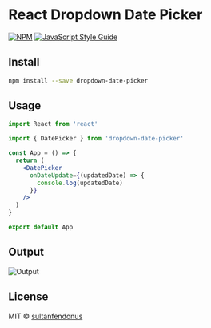 # React Dropdown Date Picker

[![NPM](https://img.shields.io/npm/v/dropdown-date-picker.svg)](https://www.npmjs.com/package/dropdown-date-picker) [![JavaScript Style Guide](https://img.shields.io/badge/code_style-standard-brightgreen.svg)](https://standardjs.com)

## Install

```bash
npm install --save dropdown-date-picker
```

## Usage

```jsx
import React from 'react'

import { DatePicker } from 'dropdown-date-picker'

const App = () => {
  return (
    <DatePicker
      onDateUpdate={(updatedDate) => {
        console.log(updatedDate)
      }}
    />
  )
}

export default App
```

## Output
![Output](https://i.ibb.co/0MJHp4q/Screenshot-2021-04-09-at-1-34-53-PM.png)

## License

MIT © [sultanfendonus](https://github.com/sultanfendonus)
